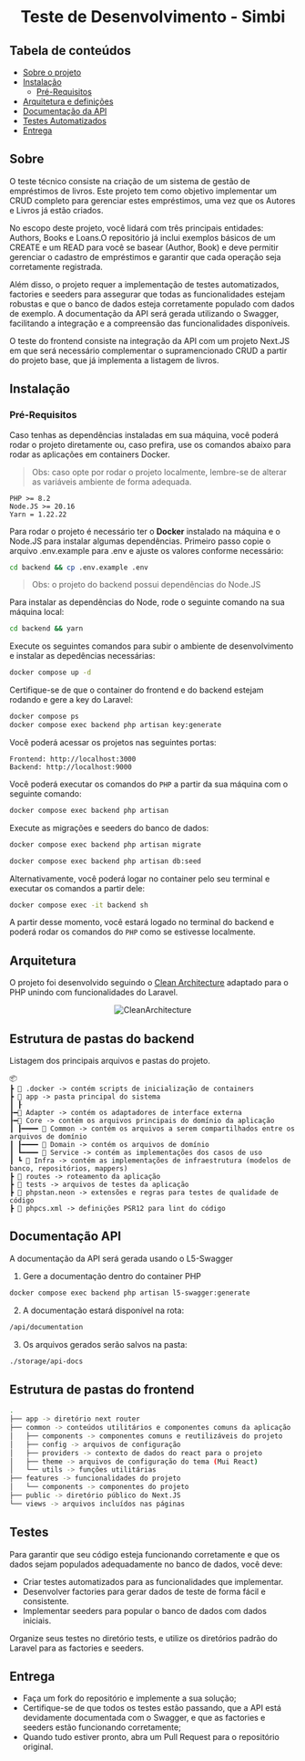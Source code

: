 <center>

# Teste de Desenvolvimento - Simbi

</center>

## Tabela de conteúdos

- [Sobre o projeto](#sobre)
- [Instalação](#instalação)
  - [Pré-Requisitos](#pré-requisitos)
- [Arquitetura e definições](#arquitetura)
- [Documentação da API](#documentacao-api)
- [Testes Automatizados](#testes)
- [Entrega](#entrega)

## Sobre

O teste técnico consiste na criação de um sistema de gestão de empréstimos de livros. Este projeto tem como objetivo implementar um CRUD completo para gerenciar estes empréstimos, uma vez que os Autores e Livros já estão criados.

No escopo deste projeto, você lidará com três principais entidades: Authors, Books e Loans.O repositório já inclui exemplos básicos de um CREATE e um READ para você se basear (Author, Book) e deve permitir gerenciar o cadastro de empréstimos e garantir que cada operação seja corretamente registrada.

Além disso, o projeto requer a implementação de testes automatizados, factories e seeders para assegurar que todas as funcionalidades estejam robustas e que o banco de dados esteja corretamente populado com dados de exemplo. A documentação da API será gerada utilizando o Swagger, facilitando a integração e a compreensão das funcionalidades disponíveis.

O teste do frontend consiste na integração da API com um projeto Next.JS em que será necessário complementar o supramencionado CRUD a partir do projeto base, que já implementa a listagem de livros.

## Instalação

### Pré-Requisitos

Caso tenhas as dependências instaladas em sua máquina, você poderá rodar o projeto diretamente ou, caso prefira, use os comandos abaixo para rodar as aplicações em containers Docker.

> Obs: caso opte por rodar o projeto localmente, lembre-se de alterar as variáveis ambiente de forma adequada.

```
PHP >= 8.2
Node.JS >= 20.16
Yarn = 1.22.22
```

Para rodar o projeto é necessário ter o **Docker** instalado na máquina e o Node.JS para instalar algumas dependências. Primeiro passo copie o arquivo .env.example para .env e ajuste os valores conforme necessário:

```bash
cd backend && cp .env.example .env
```

> Obs: o projeto do backend possui dependências do Node.JS

Para instalar as dependências do Node, rode o seguinte comando na sua máquina local:

```bash
cd backend && yarn
```

Execute os seguintes comandos para subir o ambiente de desenvolvimento e instalar as depedências necessárias:

```bash
docker compose up -d
```

Certifique-se de que o container do frontend e do backend estejam rodando e gere a key do Laravel:

```bash
docker compose ps
docker compose exec backend php artisan key:generate
```

Você poderá acessar os projetos nas seguintes portas:

```
Frontend: http://localhost:3000
Backend: http://localhost:9000
```

Você poderá executar os comandos do `PHP` a partir da sua máquina com o seguinte comando:

```bash
docker compose exec backend php artisan
```

Execute as migrações e seeders do banco de dados:

```bash
docker compose exec backend php artisan migrate
```

```bash
docker compose exec backend php artisan db:seed
```

Alternativamente, você poderá logar no container pelo seu terminal e executar os comandos a partir dele:

```bash
docker compose exec -it backend sh
```

A partir desse momento, você estará logado no terminal do backend e poderá rodar os comandos do `PHP` como se estivesse localmente.

## Arquitetura

O projeto foi desenvolvido seguindo o [Clean Architecture](https://blog.cleancoder.com/uncle-bob/2012/08/13/the-clean-architecture.html) adaptado para o PHP unindo com funcionalidades do Laravel.

<center>

![CleanArchitecture](https://blog.cleancoder.com/uncle-bob/images/2012-08-13-the-clean-architecture/CleanArchitecture.jpg)

</center>

## Estrutura de pastas do backend

Listagem dos principais arquivos e pastas do projeto.

```
📦
┣ 📂 .docker -> contém scripts de inicialização de containers
┣ 📂 app -> pasta principal do sistema
┃ ┠
┠━📂 Adapter -> contém os adaptadores de interface externa
┠━📂 Core -> contém os arquivos principais do domínio da aplicação
┃ ┠━━━━ 📂 Common -> contém os arquivos a serem compartilhados entre os arquivos de domínio
┃ ┠━━━━ 📂 Domain -> contém os arquivos de domínio
┃ ┗━━━━ 📂 Service -> contém as implementações dos casos de uso
┃ ┗ 📂 Infra -> contém as implementações de infraestrutura (modelos de banco, repositórios, mappers)
┣ 📂 routes -> roteamento da aplicação
┣ 📂 tests -> arquivos de testes da aplicação
┣ 📜 phpstan.neon -> extensões e regras para testes de qualidade de código
┣ 📜 phpcs.xml -> definições PSR12 para lint do código

```

## Documentação API

A documentação da API será gerada usando o L5-Swagger

1. Gere a documentação dentro do container PHP

```bash
docker compose exec backend php artisan l5-swagger:generate
```

2. A documentação estará disponível na rota:

```bash
/api/documentation
```

3. Os arquivos gerados serão salvos na pasta:

```bash
./storage/api-docs
```

## Estrutura de pastas do frontend

```bash
.
├── app -> diretório next router
├── common -> conteúdos utilitários e componentes comuns da aplicação
│   ├── components -> componentes comuns e reutilizáveis do projeto
│   ├── config -> arquivos de configuração
│   ├── providers -> contexto de dados do react para o projeto
│   ├── theme -> arquivos de configuração do tema (Mui React)
│   └── utils -> funções utilitárias
├── features -> funcionalidades do projeto
│   └── components -> componentes do projeto
├── public -> diretório público do Next.JS
└── views -> arquivos incluídos nas páginas
```

## Testes

Para garantir que seu código esteja funcionando corretamente e que os dados sejam populados adequadamente no banco de dados, você deve:

- Criar testes automatizados para as funcionalidades que implementar.
- Desenvolver factories para gerar dados de teste de forma fácil e consistente.
- Implementar seeders para popular o banco de dados com dados iniciais.

Organize seus testes no diretório tests, e utilize os diretórios padrão do Laravel para as factories e seeders.

## Entrega

- Faça um fork do repositório e implemente a sua solução;
- Certifique-se de que todos os testes estão passando, que a API está devidamente documentada com o Swagger, e que as factories e seeders estão funcionando corretamente;
- Quando tudo estiver pronto, abra um Pull Request para o repositório original.
